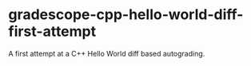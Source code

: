 # gradescope-cpp-hello-world-diff-first-attempt
A first attempt at a C++ Hello World diff based autograding.
